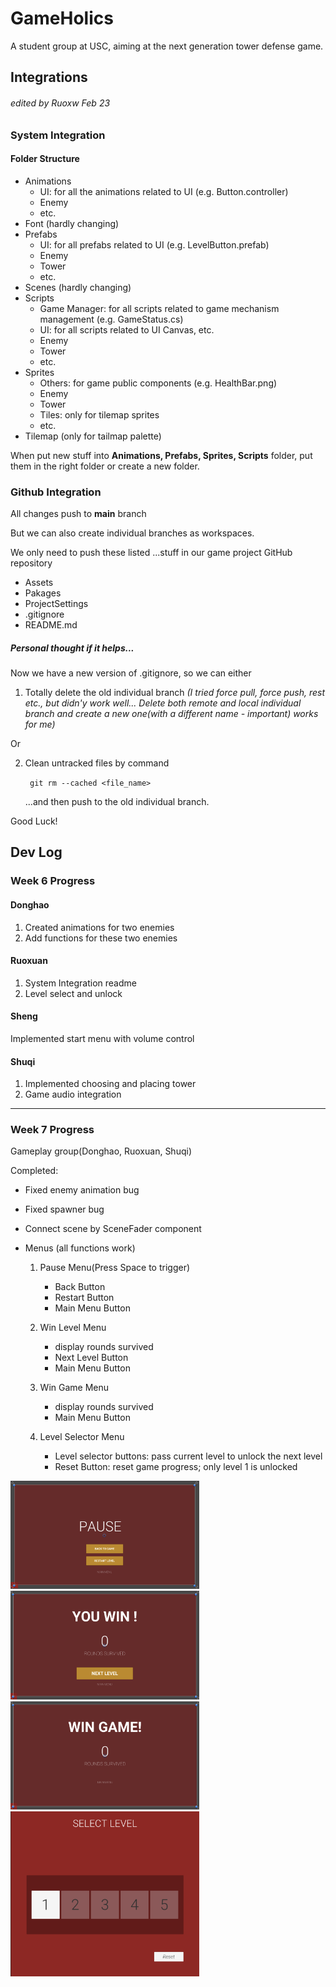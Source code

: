 # GameHolics

A student group at USC, aiming at the next generation tower defense game.



## Integrations

###### edited by Ruoxw Feb 23

### System Integration

#### Folder Structure

- Animations
  - UI: for all the animations related to UI (e.g. Button.controller)
  - Enemy
  - etc.
- Font (hardly changing)
- Prefabs
  - UI: for all prefabs related to UI (e.g. LevelButton.prefab)
  - Enemy
  - Tower
  - etc.
- Scenes (hardly changing)
- Scripts
  - Game Manager: for all scripts related to game mechanism management (e.g. GameStatus.cs)
  - UI: for all scripts related to UI Canvas, etc.
  - Enemy
  - Tower
  - etc.
- Sprites
  - Others: for game public components (e.g. HealthBar.png)
  - Enemy
  - Tower
  - Tiles: only for tilemap sprites
  - etc.
- Tilemap (only for tailmap palette)



When put new stuff into **Animations, Prefabs, Sprites, Scripts** folder, put them in the right folder or create a new folder.



### Github Integration

All changes push to **main** branch

But we can also create individual branches as workspaces.

We only need to push these listed ...stuff in our game project GitHub repository

- Assets
- Pakages
- ProjectSettings
- .gitignore
- README.md



##### Personal thought if it helps...

Now we have a new version of .gitignore, so we can either 

1. Totally delete the old individual branch *(I tried force pull, force push, rest etc., but didn'y work well... Delete both remote and local individual branch and create a new one(with a different name - important) works for me)*

Or

2. Clean untracked files by command

   ` git rm --cached <file_name>`

   ...and then push to the old individual branch.



Good Luck!





## Dev Log

### Week 6 Progress

#### Donghao

1. Created animations for two enemies
2. Add functions for these two enemies

#### Ruoxuan

1. System Integration readme
2. Level select and unlock

#### Sheng

Implemented start menu with volume control

#### Shuqi

1. Implemented choosing and placing tower
2. Game audio integration

---

### Week 7 Progress

Gameplay group(Donghao, Ruoxuan, Shuqi)

Completed: 

- Fixed enemy animation bug
- Fixed spawner bug
- Connect scene by SceneFader component

- Menus (all functions work)

  1. Pause Menu(Press Space to trigger)
     - Back Button
     - Restart Button
     - Main Menu Button

  2. Win Level Menu
     - display rounds survived
     - Next Level Button
     - Main Menu Button

  3. Win Game Menu
     - display rounds survived
     - Main Menu Button

  4. Level Selector Menu
     - Level selector buttons: pass current level to unlock the next level
     - Reset Button: reset game progress; only level 1 is unlocked

<img src="./images/pause_menu.png" alt="pause_menu" width="60%" />

<img src="./images/win_level_menu.png" alt="win_level_menu" width="60%" />

<img src="./images/win_game_menu.png" alt="win_game_menu" width="60%" />

<img src="./images/level_select_menu.png" alt="level_select_menu" width="60%" />